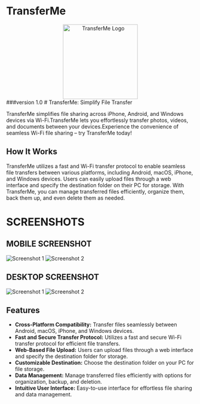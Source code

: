 # TransferMe
<div align="center">
  <img src="https://i.postimg.cc/3xpYVyyG/share.png" alt="TransferMe Logo" width="200">
</div>
###version 1.0
# TransferMe: Simplify File Transfer


TransferMe simplifies file sharing across iPhone, Android, and Windows devices via Wi-Fi.TransferMe lets you effortlessly transfer photos, videos, and documents between your devices.Experience the convenience of seamless Wi-Fi file sharing – try TransferMe today!
## How It Works

TransferMe utilizes a fast and Wi-Fi transfer protocol to enable seamless file transfers between various platforms, including Android, macOS, iPhone, and Windows devices. Users can easily upload files through a web interface and specify the destination folder on their PC for storage. With TransferMe, you can manage transferred files efficiently, organize them, back them up, and even delete them as needed.

# SCREENSHOTS
## MOBILE SCREENSHOT
![Screenshot 1](https://i.postimg.cc/JnTBg8MH/photo-2024-04-23-06-47-40.jpg)
![Screenshot 2](https://i.postimg.cc/FRFLDz5Q/photo-2024-04-23-06-47-48.jpg)
## DESKTOP SCREENSHOT
![Screenshot 1](https://i.postimg.cc/LsK50XPb/Capture.png)
![Screenshot 2](https://i.postimg.cc/2yK8d8mT/Captures.png)

## Features

- **Cross-Platform Compatibility:** Transfer files seamlessly between Android, macOS, iPhone, and Windows devices.
- **Fast and Secure Transfer Protocol:** Utilizes a fast and secure Wi-Fi transfer protocol for efficient file transfers.
- **Web-Based File Upload:** Users can upload files through a web interface and specify the destination folder for storage.
- **Customizable Destination:** Choose the destination folder on your PC for file storage.
- **Data Management:** Manage transferred files efficiently with options for organization, backup, and deletion.
- **Intuitive User Interface:** Easy-to-use interface for effortless file sharing and data management.
